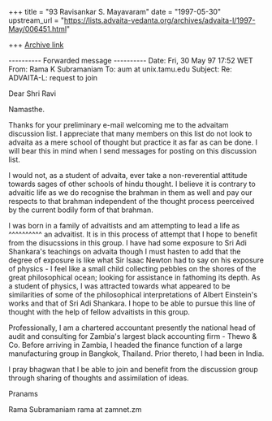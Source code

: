 +++
title = "93 Ravisankar S. Mayavaram"
date = "1997-05-30"
upstream_url = "https://lists.advaita-vedanta.org/archives/advaita-l/1997-May/006451.html"

+++
[Archive link](https://lists.advaita-vedanta.org/archives/advaita-l/1997-May/006451.html)

---------- Forwarded message ----------
Date: Fri, 30 May 97 17:52 WET
From: Rama K Subramaniam <rama at zamnet.zm>
To: aum at unix.tamu.edu
Subject: Re: ADVAITA-L: request to join

Dear Shri Ravi

Namasthe.

Thanks for your preliminary e-mail welcoming me to the advaitam discussion
list.  I appreciate that many members on this list do not look to advaita as
a mere school of thought but practice it as far as can be done. I will bear
this in mind when I send messages for posting on this discussion list.

I would not, as a student of advaita, ever take a non-reverential attitude
towards sages of other schools of hindu thought.  I believe it is contrary
to advaitic life as we do recognise the brahman in them as well and pay our
respects to that brahman independent of the thought process peerceived by
the current bodily form of that brahman.

I was born in a family of advaitists and am attempting to lead a life as
^^^^^^^^^^
an advaitist.  It is in this process of attempt that I hope to benefit from
the disucssions in this group.  I have had some exposure to Sri Adi
Shankara's teachings on advaita though I must hasten to add that the degree
of exposure is like what Sir Isaac Newton had to say on his exposure of
physics - I feel like a small child collecting pebbles on the shores of the
great philosophical ocean;  looking for assistance in fathoming its depth.
As a student of physics, I was attracted towards what appeared to be
similarities of some of the philosophical interpretations of Albert
Einstein's works and that of Sri Adi Shankara. I hope to be able to pursue
this line of thought with the help of fellow advaitists in this group.

Professionally, I am a chartered accountant presently the national head of
audit and consulting for Zambia's largest black accounting firm - Thewo &
Co.  Before arriving in Zambia, I headed the finance function of a large
manufacturing group in Bangkok, Thailand.  Prior thereto, I had been in India.

I pray bhagwan that I be able to join and benefit from the discussion group
through sharing of thoughts and assimilation of ideas.

Pranams

Rama Subramaniam
rama at zamnet.zm

